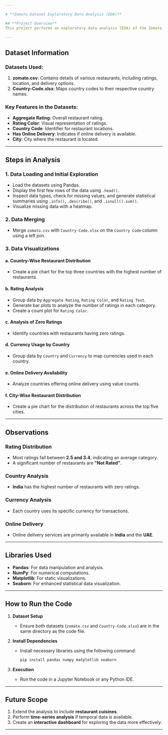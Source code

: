 ```yaml
---

# **Zomato Dataset Exploratory Data Analysis (EDA)**  

## **Project Overview**  
This project performs an exploratory data analysis (EDA) of the Zomato dataset to derive insights into restaurant ratings, country-wise data distribution, and other key trends. Additionally, it integrates country information using a supplementary dataset and visualizes findings to enhance understanding.  

---
```


## **Dataset Information**  

### **Datasets Used**:  
1. **zomato.csv**: Contains details of various restaurants, including ratings, location, and delivery options.  
2. **Country-Code.xlsx**: Maps country codes to their respective country names.  

### **Key Features in the Datasets**:  
- **Aggregate Rating**: Overall restaurant rating.  
- **Rating Color**: Visual representation of ratings.  
- **Country Code**: Identifier for restaurant locations.  
- **Has Online Delivery**: Indicates if online delivery is available.  
- **City**: City where the restaurant is located.  

---

## **Steps in Analysis**  

### **1. Data Loading and Initial Exploration**  
- Load the datasets using Pandas.  
- Display the first few rows of the data using `.head()`.  
- Inspect data types, check for missing values, and generate statistical summaries using `.info()`, `.describe()`, and `.isnull().sum()`.  
- Visualize missing data with a heatmap.  

### **2. Data Merging**  
- Merge `zomato.csv` with `Country-Code.xlsx` on the `Country Code` column using a left join.  

### **3. Data Visualizations**  

#### a. **Country-Wise Restaurant Distribution**  
- Create a pie chart for the top three countries with the highest number of restaurants.  

#### b. **Rating Analysis**  
- Group data by `Aggregate Rating`, `Rating Color`, and `Rating Text`.  
- Generate bar plots to analyze the number of ratings in each category.  
- Create a count plot for `Rating Color`.  

#### c. **Analysis of Zero Ratings**  
- Identify countries with restaurants having zero ratings.  

#### d. **Currency Usage by Country**  
- Group data by `Country` and `Currency` to map currencies used in each country.  

#### e. **Online Delivery Availability**  
- Analyze countries offering online delivery using value counts.  

#### f. **City-Wise Restaurant Distribution**  
- Create a pie chart for the distribution of restaurants across the top five cities.  

---

## **Observations**  

### **Rating Distribution**  
- Most ratings fall between **2.5 and 3.4**, indicating an average category.  
- A significant number of restaurants are **"Not Rated"**.  

### **Country Analysis**  
- **India** has the highest number of restaurants with zero ratings.  

### **Currency Analysis**  
- Each country uses its specific currency for transactions.  

### **Online Delivery**  
- Online delivery services are primarily available in **India** and the **UAE**.  

---

## **Libraries Used**  
- **Pandas**: For data manipulation and analysis.  
- **NumPy**: For numerical computations.  
- **Matplotlib**: For static visualizations.  
- **Seaborn**: For enhanced statistical data visualization.  

---

## **How to Run the Code**  

1. **Dataset Setup**  
   - Ensure both datasets (`zomato.csv` and `Country-Code.xlsx`) are in the same directory as the code file.  

2. **Install Dependencies**  
   - Install necessary libraries using the following command:  
     ```bash  
     pip install pandas numpy matplotlib seaborn  
     ```  

3. **Execution**  
   - Run the code in a Jupyter Notebook or any Python IDE.  

---

## **Future Scope**  
1. Extend the analysis to include **restaurant cuisines**.  
2. Perform **time-series analysis** if temporal data is available.  
3. Create an **interactive dashboard** for exploring the data more effectively.  

--- 
